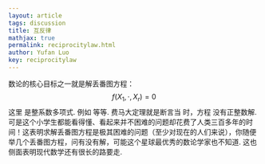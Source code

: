```yaml
---
layout: article
tags: discussion
title: 互反律
mathjax: true
permalink: reciprocitylaw.html
author: Yufan Luo
key: reciprocitylaw
---
```

数论的核心目标之一就是解丢番图方程：
$$ f(X_{1},\cdot,X_{r})=0 $$
这里  是整系数多项式. 例如   等等. 费马大定理就是断言当  时，方程 
没有正整数解. 可是这个小学生都能看得懂、看起来并不困难的问题却花费了人类三百多年的时间！这表明求解丢番图方程是极其困难的问题（至少对现在的人们来说），你随便举几个丢番图方程，问有没有解，可能这个星球最优秀的数论学家也不知道. 这也侧面表明现代数学还有很长的路要走.
